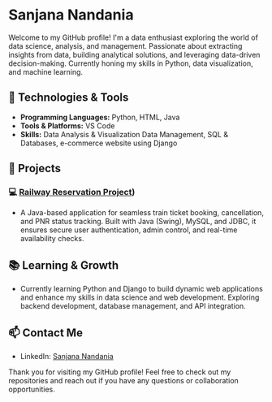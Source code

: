 # Sanjana Nandania


Welcome to my GitHub profile! I'm a data enthusiast exploring the world of data science, analysis, and management. Passionate about extracting insights from data, building analytical solutions, and leveraging data-driven decision-making. Currently honing my skills in Python, data visualization, and machine learning.

## 🔧 Technologies & Tools

- **Programming Languages:** Python, HTML, Java
- **Tools & Platforms:** VS Code
- **Skills:** Data Analysis & Visualization Data Management, SQL & Databases, e-commerce website using Django

## 💼 Projects

### 💻 [Railway Reservation Project](https://github.com/sanjana0329/Railway-Reservation-Project))  
- A Java-based application for seamless train ticket booking, cancellation, and PNR status tracking. Built with Java (Swing), MySQL, and JDBC, it ensures secure user authentication, admin control, and real-time availability checks.
## 📚 Learning & Growth

- Currently learning Python and Django to build dynamic web applications and enhance my skills in data science and web development. Exploring backend development, database management, and API integration.

## 📫 Contact Me

- LinkedIn: [Sanjana Nandania](https://www.linkedin.com/in/sanjana-nandania-507b92226/)

Thank you for visiting my GitHub profile! Feel free to check out my repositories and reach out if you have any questions or collaboration opportunities.


<!---
threathawk05/threathawk05 is a ✨ special ✨ repository because its `README.md` (this file) appears on your GitHub profile.
You can click the Preview link to take a look at your changes.
--->



